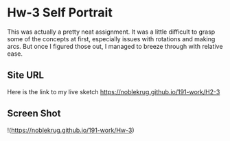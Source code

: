 # Hw-3 Self Portrait

  This was actually a pretty neat assignment. It was a little difficult to grasp some of the concepts at first, especially issues with rotations and making arcs. But once I figured those out, I managed to breeze through with relative ease.

## Site URL

  Here is the link to my live sketch
  https://noblekrug.github.io/191-work/H2-3

## Screen Shot

  !(https://noblekrug.github.io/191-work/Hw-3)
